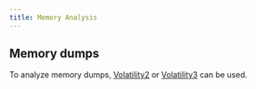 ```yaml
---
title: Memory Analysis
---
```


## Memory dumps
To analyze memory dumps, [Volatility2](https://www.volatilityfoundation.org/releases) or [Volatility3](https://www.volatilityfoundation.org/releases-vol3) can be used.
